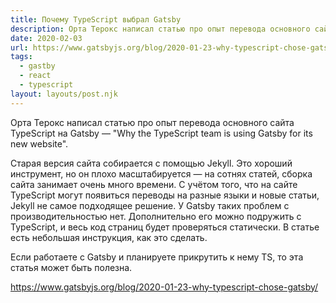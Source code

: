```yaml
---
title: Почему TypeScript выбрал Gatsby
description: Орта Терокс написал статью про опыт перевода основного сайта TypeScript на Gatsby
date: 2020-02-03
url: https://www.gatsbyjs.org/blog/2020-01-23-why-typescript-chose-gatsby/
tags:
  - gastby
  - react
  - typescript
layout: layouts/post.njk
---
```

Орта Терокс написал статью про опыт перевода основного сайта TypeScript на Gatsby — "Why the TypeScript team is using Gatsby for its new website".

Старая версия сайта собирается с помощью Jekyll. Это хороший инструмент, но он плохо масштабируется — на сотнях статей, сборка сайта занимает очень много времени. С учётом того, что на сайте TypeScript могут появиться переводы на разные языки и новые статьи, Jekyll не самое подходящее решение. У Gatsby таких проблем с производительностью нет. Дополнительно его можно подружить с TypeScript, и весь код страниц будет проверяться статически. В статье есть небольшая инструкция, как это сделать.

Если работаете с Gatsby и планируете прикрутить к нему TS, то эта статья может быть полезна.

https://www.gatsbyjs.org/blog/2020-01-23-why-typescript-chose-gatsby/
